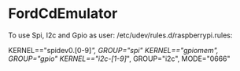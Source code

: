 # FordCdEmulator

To use Spi, I2c and Gpio as user:
/etc/udev/rules.d/raspberrypi.rules:

KERNEL=="spidev0.[0-9]*", GROUP="spi"
KERNEL=="gpiomem", GROUP="gpio"
KERNEL=="i2c-[1-9]*", GROUP="i2c", MODE="0666"

